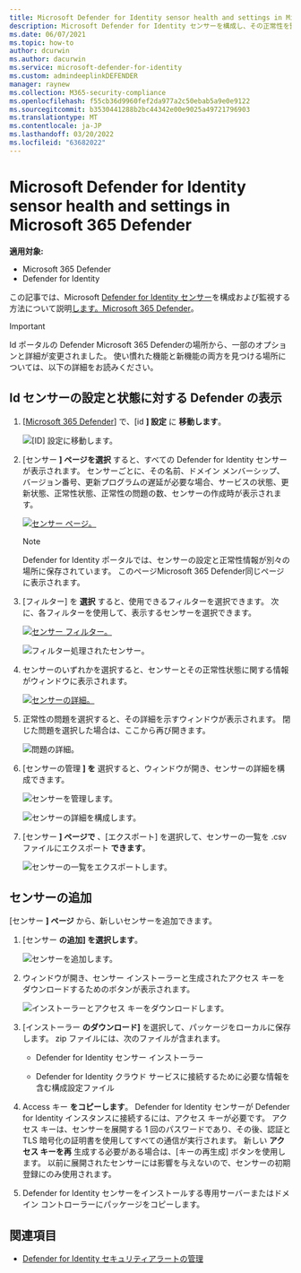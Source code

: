 ```yaml
---
title: Microsoft Defender for Identity sensor health and settings in Microsoft 365 Defender
description: Microsoft Defender for Identity センサーを構成し、その正常性を監視する方法については、Microsoft 365 Defender
ms.date: 06/07/2021
ms.topic: how-to
author: dcurwin
ms.author: dacurwin
ms.service: microsoft-defender-for-identity
ms.custom: admindeeplinkDEFENDER
manager: raynew
ms.collection: M365-security-compliance
ms.openlocfilehash: f55cb36d9960fef2da977a2c50ebab5a9e0e9122
ms.sourcegitcommit: b3530441288b2bc44342e00e9025a49721796903
ms.translationtype: MT
ms.contentlocale: ja-JP
ms.lasthandoff: 03/20/2022
ms.locfileid: "63682022"
---
```

# <a name="microsoft-defender-for-identity-sensor-health-and-settings-in-microsoft-365-defender"></a>Microsoft Defender for Identity sensor health and settings in Microsoft 365 Defender

**適用対象:**

- Microsoft 365 Defender
- Defender for Identity

この記事では、Microsoft [Defender for Identity センサー](/defender-for-identity)を構成および監視する方法について説明[します。Microsoft 365 Defender](/microsoft-365/security/defender/overview-security-center)。

>[!IMPORTANT]
>Id ポータルの Defender Microsoft 365 Defenderの場所から、一部のオプションと詳細が変更されました。 使い慣れた機能と新機能の両方を見つける場所については、以下の詳細をお読みください。

## <a name="view-defender-for-identity-sensor-settings-and-status"></a>Id センサーの設定と状態に対する Defender の表示

1. [<a href="https://go.microsoft.com/fwlink/p/?linkid=2077139" target="_blank">Microsoft 365 Defender</a>] で、[id **] 設定** に **移動します**。

    ![[ID] 設定に移動します。](../../media/defender-identity/settings-identities.png)

1. [センサー **] ページを選択** すると、すべての Defender for Identity センサーが表示されます。 センサーごとに、その名前、ドメイン メンバーシップ、バージョン番号、更新プログラムの遅延が必要な場合、サービスの状態、更新状態、正常性状態、正常性の問題の数、センサーの作成時が表示されます。

    [![センサー ページ。](../../media/defender-identity/sensor-page.png)](../../media/defender-identity/sensor-page.png#lightbox)

    >[!NOTE]
    >Defender for Identity ポータルでは、センサーの設定と正常性情報が別々の場所に保存されています。 このページMicrosoft 365 Defender同じページに表示されます。

1. [フィルター] を **選択** すると、使用できるフィルターを選択できます。 次に、各フィルターを使用して、表示するセンサーを選択できます。

    [![センサー フィルター。](../../media/defender-identity/sensor-filters.png)](../../media/defender-identity/sensor-filters.png#lightbox)

    ![フィルター処理されたセンサー。](../../media/defender-identity/filtered-sensor.png)

1. センサーのいずれかを選択すると、センサーとその正常性状態に関する情報がウィンドウに表示されます。

    [![センサーの詳細。](../../media/defender-identity/sensor-details.png)](../../media/defender-identity/sensor-details.png#lightbox)

1. 正常性の問題を選択すると、その詳細を示すウィンドウが表示されます。 閉じた問題を選択した場合は、ここから再び開きます。

    ![問題の詳細。](../../media/defender-identity/issue-details.png)

1. [センサーの管理 **] を** 選択すると、ウィンドウが開き、センサーの詳細を構成できます。

    ![センサーを管理します。](../../media/defender-identity/manage-sensor.png)

    ![センサーの詳細を構成します。](../../media/defender-identity/configure-sensor-details.png)

1. [センサー **] ページで** 、[エクスポート] を選択して、センサーの一覧を .csvファイルにエクスポート **できます**。

    ![センサーの一覧をエクスポートします。](../../media/defender-identity/export-sensors.png)

## <a name="add-a-sensor"></a>センサーの追加

[センサー **] ページ** から、新しいセンサーを追加できます。

1. [センサー **の追加] を選択します**。

    ![センサーを追加します。](../../media/defender-identity/add-sensor.png)

1. ウィンドウが開き、センサー インストーラーと生成されたアクセス キーをダウンロードするためのボタンが表示されます。

    ![インストーラーとアクセス キーをダウンロードします。](../../media/defender-identity/installer-access-key.png)

1. [インストーラー **のダウンロード]** を選択して、パッケージをローカルに保存します。 zip ファイルには、次のファイルが含まれます。

    - Defender for Identity センサー インストーラー

    - Defender for Identity クラウド サービスに接続するために必要な情報を含む構成設定ファイル

1. Access キー **をコピーします**。 Defender for Identity センサーが Defender for Identity インスタンスに接続するには、アクセス キーが必要です。 アクセス キーは、センサーを展開する 1 回のパスワードであり、その後、認証と TLS 暗号化の証明書を使用してすべての通信が実行されます。 新しい **アクセス キーを再** 生成する必要がある場合は、[キーの再生成] ボタンを使用します。 以前に展開されたセンサーには影響を与えないので、センサーの初期登録にのみ使用されます。

1. Defender for Identity センサーをインストールする専用サーバーまたはドメイン コントローラーにパッケージをコピーします。

## <a name="see-also"></a>関連項目

- [Defender for Identity セキュリティアラートの管理](manage-security-alerts.md)
